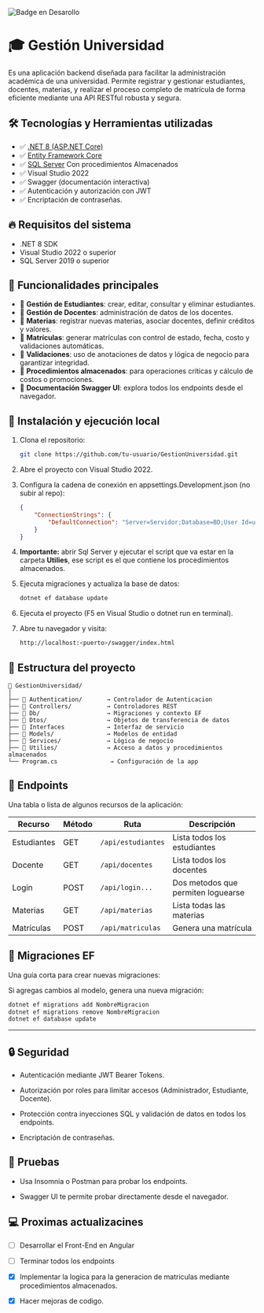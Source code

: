  ![Badge en Desarollo](https://img.shields.io/badge/STATUS-EN%20DESAROLLO-green)
# 🎓 Gestión Universidad

Es una aplicación backend diseñada para facilitar la administración académica de una universidad. Permite registrar y gestionar estudiantes, docentes, materias, y realizar el proceso completo de matrícula de forma eficiente mediante una API RESTful robusta y segura.

## 🛠️ Tecnologías y Herramientas utilizadas

- ✅ [.NET 8 (ASP.NET Core)](https://learn.microsoft.com/en-us/aspnet/core/introduction-to-aspnet-core)
- ✅ [Entity Framework Core](https://learn.microsoft.com/en-us/ef/core/)
- ✅ [SQL Server](https://www.microsoft.com/sql-server/) Con procedimientos Almacenados
- ✅ Visual Studio 2022
- ✅ Swagger (documentación interactiva)
- ✅ Autenticación y autorización con JWT
- ✅ Encriptación de contraseñas.


## 🔥 Requisitos del sistema

- .NET 8 SDK
- Visual Studio 2022 o superior
- SQL Server 2019 o superior

## 🧩 Funcionalidades principales

- 🔹 **Gestión de Estudiantes**: crear, editar, consultar y eliminar estudiantes.
- 🔹 **Gestión de Docentes**: administración de datos de los docentes.
- 🔹 **Materias**: registrar nuevas materias, asociar docentes, definir créditos y valores.
- 🔹 **Matrículas**: generar matrículas con control de estado, fecha, costo y validaciones automáticas.
- 🔹 **Validaciones**: uso de anotaciones de datos y lógica de negocio para garantizar integridad.
- 🔹 **Procedimientos almacenados**: para operaciones críticas y cálculo de costos o promociones.
- 🔹 **Documentación Swagger UI**: explora todos los endpoints desde el navegador.

## 🚀 Instalación y ejecución local

1. Clona el repositorio:
   ```bash
   git clone https://github.com/tu-usuario/GestionUniversidad.git
   ```
2. Abre el proyecto con Visual Studio 2022.
3. Configura la cadena de conexión en appsettings.Development.json (no subir al repo):
    ```json
    {
        "ConnectionStrings": {
            "DefaultConnection": "Server=Servidor;Database=BD;User Id=usuario;Password=Contraseña; TrustServerCertificate=true"
        }
    }
    ```
4. **Importante:** abrir Sql Server y ejecutar el script que va estar en la carpeta **Utilies**, ese script es el que contiene los procedimientos almacenados.
5. Ejecuta migraciones y actualiza la base de datos:
    ```bash
    dotnet ef database update
    ```
6. Ejecuta el proyecto (F5 en Visual Studio o dotnet run en terminal).

7. Abre tu navegador y visita:

 
    ```bash
    http://localhost:<puerto>/swagger/index.html
    ```
## 📁 Estructura del proyecto
```plaintext
📁 GestionUniversidad/
│
├── 📁 Authentication/       → Controlador de Autenticacion
├── 📁 Controllers/          → Controladores REST
├── 📁 Db/                   → Migraciones y contexto EF
├── 📁 Dtos/                 → Objetos de transferencia de datos
├── 📁 Interfaces            → Interfaz de servicio
├── 📁 Models/               → Modelos de entidad
├── 📁 Services/             → Lógica de negocio
├── 📁 Utilies/              → Acceso a datos y procedimientos almacenados
└── Program.cs               → Configuración de la app
```

## 🔁 Endpoints
Una tabla o lista de algunos recursos de la aplicación:

| Recurso     | Método | Ruta                         | Descripción                          |
|-------------|--------|------------------------------|--------------------------------------|
| Estudiantes | GET    | `/api/estudiantes`           | Lista todos los estudiantes          |
| Docente     | GET   | `/api/docentes`               | Lista todos los docentes             |
| Login    | POST    | `/api/login...`                | Dos metodos que permiten loguearse            |
| Materias    | GET   | `/api/materias`              | Lista todas las materias   |
| Matrículas  | POST   | `/api/matriculas`            | Genera una matrícula                 |


## 🔄 Migraciones EF

Una guía corta para crear nuevas migraciones:

Si agregas cambios al modelo, genera una nueva migración:

```bash
dotnet ef migrations add NombreMigracion
dotnet ef migrations remove NombreMigracion
dotnet ef database update
```

---
## 🔒 Seguridad

- Autenticación mediante JWT Bearer Tokens.

- Autorización por roles para limitar accesos (Administrador, Estudiante, Docente).

- Protección contra inyecciones SQL y validación de datos en todos los endpoints.
- Encriptación de contraseñas.

## 📌 Pruebas

- Usa Insomnia o Postman para probar los endpoints.

- Swagger UI te permite probar directamente desde el navegador.


## 💻 Proximas actualizacines
- [ ] Desarrollar el Front-End en Angular
- [ ] Terminar todos los endpoints
- [x] Implementar la logica para la generacion de matriculas mediante procedimientos almacenados.
- [x] Hacer mejoras de codigo.

